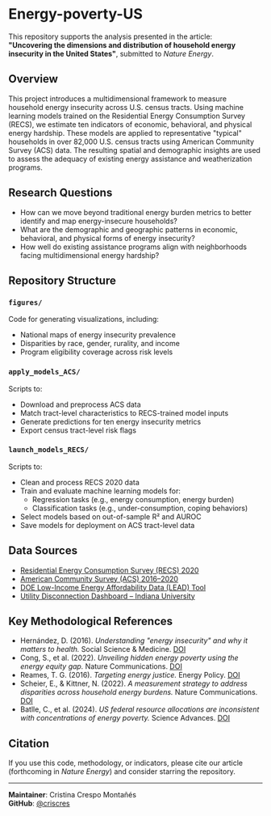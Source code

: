 # Energy-poverty-US

This repository supports the analysis presented in the article:  
**"Uncovering the dimensions and distribution of household energy insecurity in the United States"**, submitted to *Nature Energy*.

## Overview
This project introduces a multidimensional framework to measure household energy insecurity across U.S. census tracts. Using machine learning models trained on the Residential Energy Consumption Survey (RECS), we estimate ten indicators of economic, behavioral, and physical energy hardship. These models are applied to representative "typical" households in over 82,000 U.S. census tracts using American Community Survey (ACS) data. The resulting spatial and demographic insights are used to assess the adequacy of existing energy assistance and weatherization programs.

## Research Questions
- How can we move beyond traditional energy burden metrics to better identify and map energy-insecure households?
- What are the demographic and geographic patterns in economic, behavioral, and physical forms of energy insecurity?
- How well do existing assistance programs align with neighborhoods facing multidimensional energy hardship?

## Repository Structure

### `figures/`
Code for generating visualizations, including:
- National maps of energy insecurity prevalence
- Disparities by race, gender, rurality, and income
- Program eligibility coverage across risk levels

### `apply_models_ACS/`
Scripts to:
- Download and preprocess ACS data
- Match tract-level characteristics to RECS-trained model inputs
- Generate predictions for ten energy insecurity metrics
- Export census tract-level risk flags

### `launch_models_RECS/`
Scripts to:
- Clean and process RECS 2020 data
- Train and evaluate machine learning models for:
  - Regression tasks (e.g., energy consumption, energy burden)
  - Classification tasks (e.g., under-consumption, coping behaviors)
- Select models based on out-of-sample R² and AUROC
- Save models for deployment on ACS tract-level data

## Data Sources
- [Residential Energy Consumption Survey (RECS) 2020](https://www.eia.gov/consumption/residential/)
- [American Community Survey (ACS) 2016–2020](https://www.census.gov/programs-surveys/acs)
- [DOE Low-Income Energy Affordability Data (LEAD) Tool](https://www.energy.gov/eere/slsc/maps/lead-tool)
- [Utility Disconnection Dashboard – Indiana University](https://energyjustice.indiana.edu/disconnection-dashboard/)

## Key Methodological References
- Hernández, D. (2016). *Understanding "energy insecurity" and why it matters to health.* Social Science & Medicine. [DOI](https://doi.org/10.1016/j.socscimed.2016.08.029)
- Cong, S., et al. (2022). *Unveiling hidden energy poverty using the energy equity gap.* Nature Communications. [DOI](https://doi.org/10.1038/s41467-022-30146-5)
- Reames, T. G. (2016). *Targeting energy justice.* Energy Policy. [DOI](https://doi.org/10.1016/j.enpol.2016.07.048)
- Scheier, E., & Kittner, N. (2022). *A measurement strategy to address disparities across household energy burdens.* Nature Communications. [DOI](https://doi.org/10.1038/s41467-021-27673-y)
- Batlle, C., et al. (2024). *US federal resource allocations are inconsistent with concentrations of energy poverty.* Science Advances. [DOI](https://doi.org/10.1126/sciadv.adp8183)

## Citation
If you use this code, methodology, or indicators, please cite our article (forthcoming in *Nature Energy*) and consider starring the repository.

---

**Maintainer**: Cristina Crespo Montañés  
**GitHub**: [@criscres](https://github.com/criscres)
